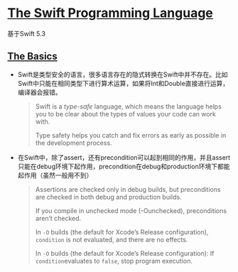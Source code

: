 # [The Swift Programming Language](https://docs.swift.org/swift-book/)

基于Swift 5.3

## [The Basics](https://docs.swift.org/swift-book/LanguageGuide/TheBasics.html)

- Swift是类型安全的语言，很多语言存在的隐式转换在Swift中并不存在。比如Swift中只能在相同类型下进行算术运算，如果将Int和Double直接进行运算，编译器会报错。

  > Swift is a *type-safe* language, which means the language helps you to be clear about the types of values your code can work with.
  >
  > Type safety helps you catch and fix errors as early as possible in the development process.

- 在Swift中，除了assert，还有precondition可以起到相同的作用，并且assert只能在debug环境下起作用，precondition在debug和production环境下都能起作用（虽然一般用不到）

  > Assertions are checked only in debug builds, but preconditions are checked in both debug and production builds.
  >
  > If you compile in unchecked mode (-Ounchecked), preconditions aren’t checked.
  >
  > In `-O` builds (the default for Xcode’s Release configuration), `condition` is not evaluated, and there are no effects.
  >
  > In `-O` builds (the default for Xcode’s Release configuration): If `condition`evaluates to `false`, stop program execution.